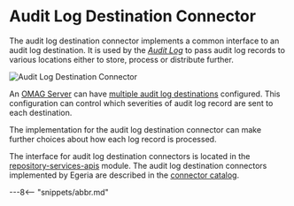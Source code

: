 <!-- SPDX-License-Identifier: CC-BY-4.0 -->
<!-- Copyright Contributors to the ODPi Egeria project. -->

# Audit Log Destination Connector

The audit log destination connector implements a common interface to an audit log destination.  It is used by the *[Audit Log](/egeria-docs/concepts/audit-log)* to pass audit log records to various locations either to store, process or distribute further.

![Audit Log Destination Connector](/egeria-docs/connectors/runtime/audit-log-destination-connector)

An [OMAG Server](/egeria-docs/concepts/omag-server) can have [multiple audit log destinations](/egeria-docs/guides/admin/configuring-an-integration-daemon/#configure-the-audit-log) configured.  This configuration can control which severities of audit log record are sent to each destination.

The implementation for the audit log destination connector can make further choices about how each log record is processed.

The interface for audit log destination connectors is located in the
[repository-services-apis](https://github.com/odpi/egeria/tree/master/open-metadata-implementation/repository-services/repository-services-apis/src/main/java/org/odpi/openmetadata/repositoryservices/connectors/stores/auditlogstore) module.  The audit log destination connectors implemented by Egeria are described in the [connector catalog](/egeria-docs/connectors/#audit-log-destination-connectors).


---8<-- "snippets/abbr.md"
